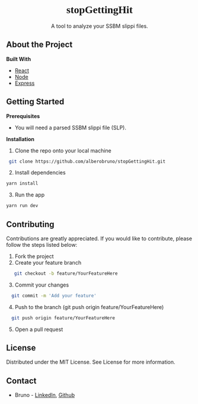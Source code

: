 <p align="center" width="100%">
  <h1 align="center" color="black" style="font-family:RALEWAY">stopGettingHit</h1>
<p align="center" width ="100%">
  A tool to analyze your SSBM slippi files.<br>
 </p>
 
 <h2> About the Project</h2>
 <b> Built With </b>
 
 - [React](https://reactjs.org/docs/getting-started.html)
 - [Node](https://nodejs.org/en/)
 - [Express](https://expressjs.com/)
 
 <h2>Getting Started</h2>

<b>Prerequisites</b>

- You will need a parsed SSBM slippi file (SLP).

<b>Installation</b>

1.  Clone the repo onto your local machine

```sh
 git clone https://github.com/alberobruno/stopGettingHit.git
```

2.  Install dependencies

```sh
yarn install
```

3.  Run the app

```sh
yarn run dev
```

<h2>Contributing</h2>
Contributions are greatly appreciated. If you would like to contribute, please follow the steps listed below:

1. Fork the project
2. Create your feature branch

```sh
   git checkout -b feature/YourFeatureHere
```

3. Commit your changes

```sh
  git commit -m 'Add your feature'
```

4. Push to the branch (git push origin feature/YourFeatureHere)

```sh
  git push origin feature/YourFeatureHere
```

5. Open a pull request

<h2>License</h2>
Distributed under the MIT License. See License for more information.

<h2>Contact</h2>

- Bruno - [LinkedIn](https://www.linkedin.com/in/alberobruno/), [Github](https://github.com/alberobruno)
